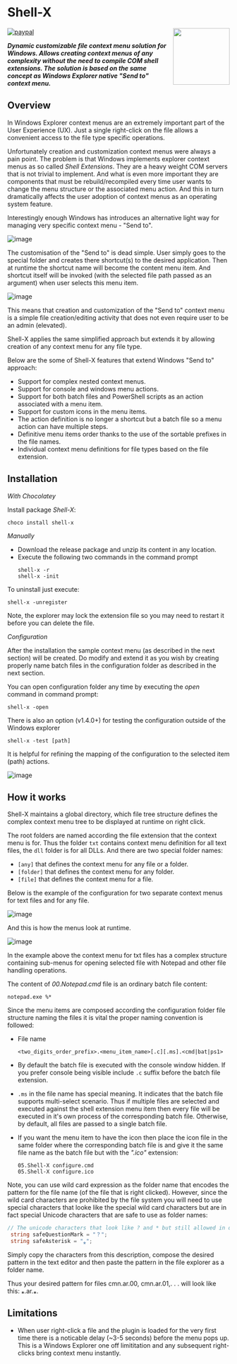 # Shell-X

[![paypal](https://www.paypalobjects.com/en_US/i/btn/btn_donateCC_LG.gif)](https://oleg-shilo.github.io/cs-script/Donation.html)
<img align="right" src="https://raw.githubusercontent.com/oleg-shilo/shell-x/master/images/shell_x_logo.png" height="128" width="128" alt="" style="float:right">


_**Dynamic customizable file context menu solution for Windows.
Allows creating context menus of any complexity without the need to compile COM shell extensions. The solution is based on the same concept as Windows Explorer native "Send to" context menu.**_

## Overview

In Windows Explorer context menus are an extremely important part of the User Experience (UX). Just a single right-click on the file allows a convenient access to the file type specific operations.

Unfortunately creation and customization context menus were always a pain point. The problem is that Windows implements explorer context menus as so called _Shell Extensions_. They are a heavy weight COM servers that is not trivial to implement. And what is even more important they are components that must be rebuild/recompiled every time user wants to change the menu structure or the associated menu action. And this in turn dramatically affects the user adoption of context menus as an operating system feature.  

Interestingly enough Windows has introduces an alternative light way for managing very specific context menu - "Send to".

![image](images/send_to.png)

The customisation of the "Send to" is dead simple. User simply goes to the special folder and creates there shortcut(s) to the desired application. Then at runtime the shortcut name will become the content menu item. And shortcut itself will be invoked (with the selected file path passed as an argument) when user selects this menu item.

![image](images/send_to_files.png)

This means that creation and customization of the "Send to" context menu is a simple file creation/editing activity that does not even require user to be an admin (elevated).

Shell-X applies the same simplified approach but extends it by allowing creation of any context menu for any file type.

Below are the some of Shell-X features that extend Windows "Send to" approach:

* Support for complex nested context menus.
* Support for console and windows menu actions.
* Support for both batch files and PowerShell scripts as an action associated with a menu item.
* Support for custom icons in the menu items.
* The action definition is no longer a shortcut but a batch file so a menu action can have multiple steps.
* Definitive menu items order thanks to the use of the sortable prefixes in the file names.
* Individual context menu definitions for file types based on the file extension.

## Installation

_With Chocolatey_

Install package _Shell-X_:

```PS
choco install shell-x
```

_Manually_

- Download the release package and unzip its content in any location.
- Execute the following two commands in the command prompt
  ```
  shell-x -r
  shell-x -init
  ```
To uninstall just execute:
  ```
  shell-x -unregister
  ```
  Note, the explorer may lock the extension file so you may need to restart it before you can delete the file. 

_Configuration_

After the installation the sample context menu (as described in the next section) will be created. Do modify and extend it as you wish by creating properly name batch files in the configuration folder as described in the next section.

You can open configuration folder any time by executing the _open_ command in command prompt:

```
shell-x -open
```

There is also an option (v1.4.0+) for testing the configuration outside of the Windows explorer

```
shell-x -test [path]
```
It is helpful for refining the mapping of the configuration to the selected item (path) actions.

![image](https://user-images.githubusercontent.com/16729806/191431089-d71bbc08-1722-4cae-ae2d-b315129902eb.png)

## How it works

Shell-X maintains a global directory, which file tree structure defines the complex context menu tree to be displayed at runtime on right click.

The root folders are named according the file extension that the context menu is for. Thus the folder `txt` contains context menu definition for all text files, the `dll` folder is for all DLLs. And there are two special folder names:
- `[any]` that defines the context menu for any file or a folder.
- `[folder]` that defines the context menu for any folder.
- `[file]` that defines the context menu for a file.


Below is the example of the configuration for two separate context menus for text files and for any file.

![image](images/shell_x_files.png)

And this is how the menus look at runtime.

![image](images/shell_x_menu.png)

In the example above the context menu for txt files has a complex structure containing sub-menus for opening selected file with Notepad and other file handling operations.

The content of _00.Notepad.cmd_ file is an ordinary batch file content:
```
notepad.exe %*
```

Since the menu items are composed according the configuration folder file structure naming the files it is vital the proper naming convention is followed:

* File name
  ```
  <two_digits_order_prefix>.<menu_item_name>[.c][.ms].<cmd|bat|ps1>
  ```

* By default the batch file is executed with the console window hidden. If you prefer console being visible include `.c` suffix before the batch file extension.

* `.ms` in the file name has special meaning. It indicates that the batch file supports multi-select scenario. Thus if multiple files are selected and executed against the shell extension menu item then every file will be executed in it's own process of the corresponding batch file. Otherwise, by default, all files are passed to a single batch file.


* If you want the menu item to have the icon then place the icon file in the same folder where the corresponding batch file is and give it the same file name as the batch file but with the _".ico"_ extension:
  ```
  05.Shell-X configure.cmd
  05.Shell-X configure.ico
  ```
  
Note, you can use wild card expression as the folder name that encodes the pattern for the file name (of the file that is right clicked).
However, since the wild card characters are prohibited by the file system you will need to use special characters that looke like the special wild card characters but are in fact special Unicode characters that are safe to use as folder names:

```C#
// The unicode characters that look like ? and * but still allowed in dir and file names
 string safeQuestionMark = "？"; 
 string safeAsterisk = "⁎";
``` 
Simply copy the characters from this description, compose the desired pattern in the text editor and then paste the pattern in the file explorer as a folder name.

Thus your desired pattern for files cmn.ar.00, cmn.ar.01,. . .
will look like this: ⁎.ar.⁎.  

## Limitations

* When user right-click a file and the plugin is loaded for the very first time there is a noticable delay (~3-5 seconds) before the menu pops up. This is a Windows Explorer one off limititation and any subsequent right-clicks bring context menu instantly.


